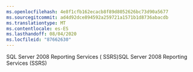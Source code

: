 ```yaml
---
ms.openlocfilehash: 4e8f1cfb162ecacb8f89d8052626bc73d90a5677
ms.sourcegitcommit: ad4d92dce894592a259721a1571b1d8736abacdb
ms.translationtype: MT
ms.contentlocale: es-ES
ms.lasthandoff: 08/04/2020
ms.locfileid: "87662630"
---
```

<span data-ttu-id="d63e3-101">SQL Server 2008 Reporting Services \( SSRS\)</span><span class="sxs-lookup"><span data-stu-id="d63e3-101">SQL Server 2008 Reporting Services \(SSRS\)</span></span>
